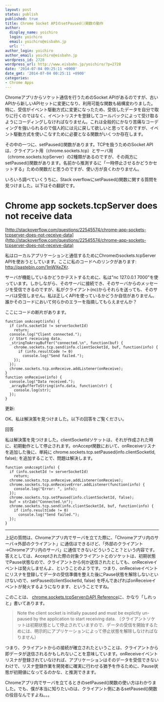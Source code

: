 ```yaml
---
layout: post
status: publish
published: true
title: Chrome Socket APIのsetPaused()関数の動作
author:
  display_name: yoichiro
  login: yoichiro
  email: yoichiro@eisbahn.jp
  url: ''
author_login: yoichiro
author_email: yoichiro@eisbahn.jp
wordpress_id: 2728
wordpress_url: http://www.eisbahn.jp/yoichiro/?p=2728
date: '2014-07-04 09:25:11 +0900'
date_gmt: '2014-07-04 00:25:11 +0900'
categories:
- Chrome Apps
---
```


Chromeアプリからソケット通信を行うためのSocket APIがあるのですが、古いAPIから新しいAPIセットに変更になり、利用可能な関数も結構変わりました。特に、受信がイベント駆動方式に変更になったため、受信したデータを自分で取りに行くのではなく、イベントリスナを登録してコールバックによって受け取るようにコーディングしなければなりません。これは全般的にかなり苦痛なコーディングを強いられるので個人的には元に戻して欲しいと思ってるのですが、イベント駆動方式を使いこなすために必要となる関数がいくつか存在します。

その中の一つに、setPaused()関数があります。TCPを扱うためのSocket APIは、クライアント用（chrome.sockets.tcp）とサーバ用（chrome.sockets.tcpServer）の2種類があるのですが、その両方にsetPaused()関数があります。名前から推測するに「一時停止させるかどうかセットする」ための関数だと思うのですが、使い方が良くわかりません。

いろいろ調べていくうちに、Stack overflowにsetPaused()関数に関する質問を見つけました。以下はその翻訳です。

# Chrome app sockets.tcpServer does not receive data

[http://stackoverflow.com/questions/22545574/chrome-app-sockets-tcpserver-does-not-receive-data](http://stackoverflow.com/questions/22545574/chrome-app-sockets-tcpserver-does-not-receive-data)

私はローカルアプリケーションと通信するためにChromeのsockets.tcpServer APIを使おうとしています。ここに私のコードへのリンクがあります: http://pastebin.com/1mWXeZKr.

サーバが機能しているかどうかテストするために、私は"nc 127.0.0.1 7000"を使っています。しかしながら、そのサーバに接続でき、そのサーバからのメッセージを受信できるのですが、私がクライアント(nc)からそれらを送っても、そのサーバは受信しません。私は正しくAPIを使っているかどうか自信がありません。誰かそのコードにおいて何らかのエラーを指摘してもらえませんか？

ここにコードの断片があります。

```
function onAccept(info) {
  if (info.socketId != serverSocketId)
    return;
  console.log("Client connected.");
  // Start receiving data.
  _stringToArrayBuffer("connected.\n", function(buf) {
    chrome.sockets.tcp.send(info.clientSocketId, buf, function(info) {
      if (info.resultCode != 0)
        console.log("Send failed.");
    });
  });
  chrome.sockets.tcp.onReceive.addListener(onReceive);
}
function onReceive(info) {
  console.log("Data received.");
  _arrayBufferToString(info.data, function(str) {
    console.log(str);
  });
}
```

更新:

OK、私は解決策を見つけました。以下の回答をご覧ください。

回答

私は解決策を見つけました。clientSocketIdソケットは、それが作成された時に、初期動作として停止されます。onAccept関数において、onReceiveリスナを追加した後に、単純に chrome.sockets.tcp.setPaused(info.clientSocketId, false); を追加することで、問題は解決します。

```
function onAccept(info) {
  if (info.socketId != serverSocketId)
    return;
  chrome.sockets.tcp.onReceive.addListener(onReceive);
  chrome.sockets.tcp.onReceiveError.addListener(function(info) {
    console.log("Error: ", info);
  });
  chrome.sockets.tcp.setPaused(info.clientSocketId, false);
  buf = str2ab("Connected.\n");
  chrome.sockets.tcp.send(info.clientSocketId, buf, function(info) {
    if (info.resultCode != 0)
      console.log("Send failed.");
  });
}
```

****


上記の質問は、Chromeアプリ内でサーバを立てた際に、「Chromeアプリ内のサーバ→外部のクライアント」に通信はできるけど、「外部のクライアント→Chromeアプリ内のサーバ」に通信できないどういうこと？という内容です。答えとしては、Acceptされた際の対象クライアントとのソケットは、初期状態でPause状態なので、クライアントから何か送信されたとしても、onReceiveイベントは発火しませんよ、ということのようです。つまり、onReceiveイベントにリスナを登録してデータの受信準備を整えた後にPause状態を解除しないといけないので、setPaused(clientSocketId, false) を呼んであげればonReceiveイベントが発火するようになります、ということですね。

このことは、
[chrome.sockets.tcpServerのAPI Reference](https://developer.chrome.com/apps/sockets_tcpServer#event-onAccept)に、かなり「しれっと」書いてあります。

>Note the client socket is initially paused and must be explictly un-paused by the application to start receiving data.
（クライアントソケットは初期状態として停止されていますので、データの受信を開始するためには、明示的にアプリケーションによって停止状態を解除しなければなりません）


つまり、クライアントからの接続が確立されたということは、クライアントから即データが送信されるかもしれないことを意味しています。onReceiveイベントリスナが登録されていなければ、アプリケーションはそのデータを受信できないわけで、リスナ登録作業を開発者に確実に行わせる猶予を作るために、Pause状態が初期値になってるのかな、と推測できます。

Chromeアプリ内でサーバを立てるときのsetPaused()関数の使い方はわかりました。でも、僕が本当に知りたいのは、クライアント側にあるsetPaused()関数の役目なんですよね。。。
